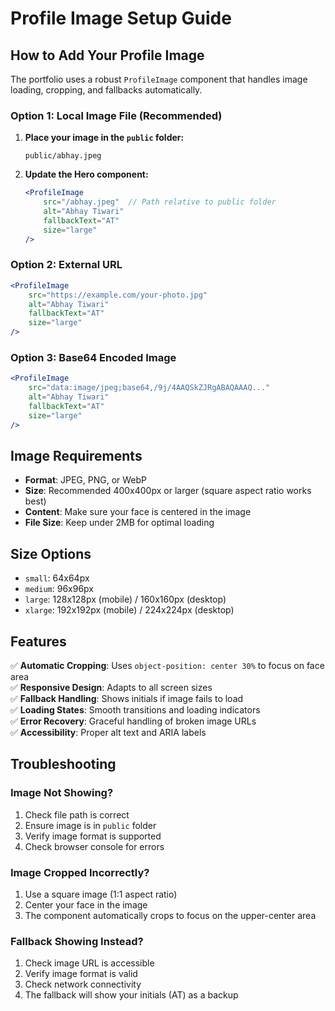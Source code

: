 # Profile Image Setup Guide

## How to Add Your Profile Image

The portfolio uses a robust `ProfileImage` component that handles image loading, cropping, and fallbacks automatically.

### Option 1: Local Image File (Recommended)

1. **Place your image in the `public` folder:**
   ```
   public/abhay.jpeg
   ```

2. **Update the Hero component:**
   ```jsx
   <ProfileImage
       src="/abhay.jpeg"  // Path relative to public folder
       alt="Abhay Tiwari"
       fallbackText="AT"
       size="large"
   />
   ```

### Option 2: External URL

```jsx
<ProfileImage
    src="https://example.com/your-photo.jpg"
    alt="Abhay Tiwari"
    fallbackText="AT"
    size="large"
/>
```

### Option 3: Base64 Encoded Image

```jsx
<ProfileImage
    src="data:image/jpeg;base64,/9j/4AAQSkZJRgABAQAAAQ..."
    alt="Abhay Tiwari"
    fallbackText="AT"
    size="large"
/>
```

## Image Requirements

- **Format**: JPEG, PNG, or WebP
- **Size**: Recommended 400x400px or larger (square aspect ratio works best)
- **Content**: Make sure your face is centered in the image
- **File Size**: Keep under 2MB for optimal loading

## Size Options

- `small`: 64x64px
- `medium`: 96x96px  
- `large`: 128x128px (mobile) / 160x160px (desktop)
- `xlarge`: 192x192px (mobile) / 224x224px (desktop)

## Features

✅ **Automatic Cropping**: Uses `object-position: center 30%` to focus on face area  
✅ **Responsive Design**: Adapts to all screen sizes  
✅ **Fallback Handling**: Shows initials if image fails to load  
✅ **Loading States**: Smooth transitions and loading indicators  
✅ **Error Recovery**: Graceful handling of broken image URLs  
✅ **Accessibility**: Proper alt text and ARIA labels  

## Troubleshooting

### Image Not Showing?
1. Check file path is correct
2. Ensure image is in `public` folder
3. Verify image format is supported
4. Check browser console for errors

### Image Cropped Incorrectly?
1. Use a square image (1:1 aspect ratio)
2. Center your face in the image
3. The component automatically crops to focus on the upper-center area

### Fallback Showing Instead?
1. Check image URL is accessible
2. Verify image format is valid
3. Check network connectivity
4. The fallback will show your initials (AT) as a backup

